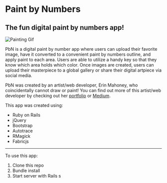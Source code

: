 # Paint by Numbers
## The fun digital paint by numbers app!

![Painting Gif](https://media.giphy.com/media/iZGdUWMcG3APe/giphy.gif "Woman Painting")

PbN is a digital paint by number app where users can upload their favorite image, have it converted to a convenient paint by numbers outline, and apply paint to each area.  Users are able to utilize a handy key so that they know which area holds which color.  Once images are created, users can upload their masterpiece to a global gallery or share their digital artpiece via social media.

PbN was created by an artist/web developer, Erin Mahoney, who coincidentally cannot draw or paint!  You can find out more of this artist/web developer by checking out her [portfolio](http://erinmahoneydev.com/) or [Medium](https://medium.com/@ErinTheRad).

This app was created using:

- Ruby on Rails
- jQuery
- Bootstrap
- Autotrace
- RMagick
- Fabricjs

---

To use this app:

1. Clone this repo
2. Bundle install
3. Start server with Rails s





